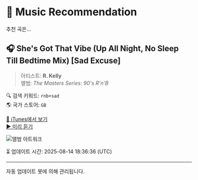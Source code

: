 
# 🎵 Music Recommendation

추천 곡은...

## 🎧 She's Got That Vibe (Up All Night, No Sleep Till Bedtime Mix) [Sad Excuse]  
> 아티스트: **R. Kelly**  
> 앨범: _The Masters Series: 90's R'n'B_  

🔍 검색 키워드: `rnb+sad`  
🌎 국가 스토어: `GB`

[🔗 iTunes에서 보기](https://music.apple.com/gb/album/shes-got-that-vibe-up-all-night-no-sleep-till-bedtime/312638039?i=312638318&uo=4)  
[▶️ 미리 듣기](https://audio-ssl.itunes.apple.com/itunes-assets/AudioPreview221/v4/22/96/a8/2296a80c-bbba-a977-5a12-64320a2e3920/mzaf_5660312150651019587.plus.aac.p.m4a)

![앨범 아트워크](https://is1-ssl.mzstatic.com/image/thumb/Music/c6/fd/31/mzi.rwysoddv.jpg/100x100bb.jpg)

⏳ 업데이트 시간: 2025-08-14 18:36:36 (UTC)

---
자동 업데이트 봇에 의해 관리됩니다.
